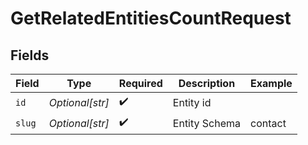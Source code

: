# GetRelatedEntitiesCountRequest


## Fields

| Field              | Type               | Required           | Description        | Example            |
| ------------------ | ------------------ | ------------------ | ------------------ | ------------------ |
| `id`               | *Optional[str]*    | :heavy_check_mark: | Entity id          |                    |
| `slug`             | *Optional[str]*    | :heavy_check_mark: | Entity Schema      | contact            |